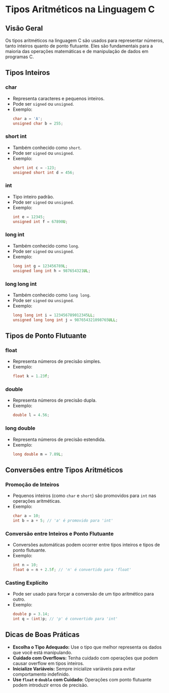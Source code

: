 
# Tipos Aritméticos na Linguagem C

## Visão Geral
Os tipos aritméticos na linguagem C são usados para representar números, tanto inteiros quanto de ponto flutuante. Eles são fundamentais para a maioria das operações matemáticas e de manipulação de dados em programas C.

## Tipos Inteiros

### char
- Representa caracteres e pequenos inteiros.
- Pode ser `signed` ou `unsigned`.
- Exemplo:
  ```c
  char a = 'A';
  unsigned char b = 255;
  ```

### short int
- Também conhecido como `short`.
- Pode ser `signed` ou `unsigned`.
- Exemplo:
  ```c
  short int c = -123;
  unsigned short int d = 456;
  ```

### int
- Tipo inteiro padrão.
- Pode ser `signed` ou `unsigned`.
- Exemplo:
  ```c
  int e = 12345;
  unsigned int f = 67890U;
  ```

### long int
- Também conhecido como `long`.
- Pode ser `signed` ou `unsigned`.
- Exemplo:
  ```c
  long int g = 123456789L;
  unsigned long int h = 987654321UL;
  ```

### long long int
- Também conhecido como `long long`.
- Pode ser `signed` ou `unsigned`.
- Exemplo:
  ```c
  long long int i = 123456789012345LL;
  unsigned long long int j = 987654321098765ULL;
  ```

## Tipos de Ponto Flutuante

### float
- Representa números de precisão simples.
- Exemplo:
  ```c
  float k = 1.23f;
  ```

### double
- Representa números de precisão dupla.
- Exemplo:
  ```c
  double l = 4.56;
  ```

### long double
- Representa números de precisão estendida.
- Exemplo:
  ```c
  long double m = 7.89L;
  ```

## Conversões entre Tipos Aritméticos

### Promoção de Inteiros
- Pequenos inteiros (como `char` e `short`) são promovidos para `int` nas operações aritméticas.
- Exemplo:
  ```c
  char a = 10;
  int b = a + 5; // 'a' é promovido para 'int'
  ```

### Conversão entre Inteiros e Ponto Flutuante
- Conversões automáticas podem ocorrer entre tipos inteiros e tipos de ponto flutuante.
- Exemplo:
  ```c
  int n = 10;
  float o = n + 2.5f; // 'n' é convertido para 'float'
  ```

### Casting Explícito
- Pode ser usado para forçar a conversão de um tipo aritmético para outro.
- Exemplo:
  ```c
  double p = 3.14;
  int q = (int)p; // 'p' é convertido para 'int'
  ```

## Dicas de Boas Práticas
- **Escolha o Tipo Adequado:** Use o tipo que melhor representa os dados que você está manipulando.
- **Cuidado com Overflows:** Tenha cuidado com operações que podem causar overflow em tipos inteiros.
- **Inicialize Variáveis:** Sempre inicialize variáveis para evitar comportamento indefinido.
- **Use `float` e `double` com Cuidado:** Operações com ponto flutuante podem introduzir erros de precisão.
